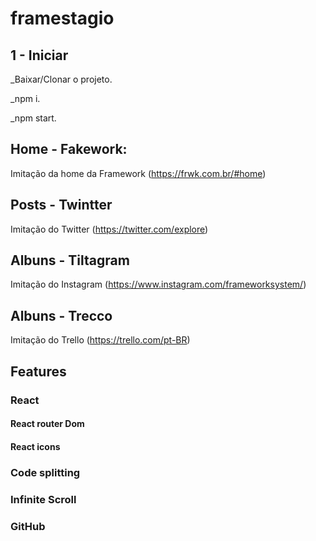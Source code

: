 # framestagio

## 1 - Iniciar

_Baixar/Clonar o projeto.

_npm i.

_npm start.

## Home - Fakework:
Imitação da home da Framework (https://frwk.com.br/#home)

## Posts - Twintter
Imitação do Twitter (https://twitter.com/explore)

## Albuns - Tiltagram
Imitação do Instagram (https://www.instagram.com/frameworksystem/)

## Albuns - Trecco
Imitação do Trello (https://trello.com/pt-BR)

## Features
### React
#### React router Dom
#### React icons

### Code splitting

### Infinite Scroll

### GitHub

